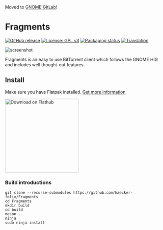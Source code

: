 Moved to [GNOME GitLab](https://gitlab.gnome.org/haecker-felix/Fragments)!

# Fragments
[![GitHub release](https://img.shields.io/github/release/haecker-felix/fragments.svg)](https://github.com/haecker-felix/Fragments/releases/)
[![License: GPL v3](https://img.shields.io/badge/License-GPL%20v3-blue.svg)](https://www.gnu.org/licenses/gpl-3.0)
[![Packaging status](https://repology.org/badge/tiny-repos/fragments.svg)](https://repology.org/metapackage/fragments)
[![Translation](https://hosted.weblate.org/widgets/fragments/-/translations/svg-badge.svg)](https://hosted.weblate.org/engage/fragments/?utm_source=widget)

![screenshot](https://github.com/haecker-felix/Fragments/blob/master/data/screenshots/1.png)
    
Fragments is an easy to use BitTorrent client which follows the GNOME HIG and includes well thought-out features.

## Install
Make sure you have Flatpak installed. [Get more information](http://flatpak.org/getting.html)

<a href='https://flathub.org/apps/details/de.haeckerfelix.Fragments'><img width='240' alt='Download on Flathub' src='https://flathub.org/assets/badges/flathub-badge-en.png'/></a>

### Build introductions
```
git clone --recurse-submodules https://github.com/haecker-felix/Fragments
cd Fragments
mkdir build
cd build
meson ..
ninja
sudo ninja install
```
